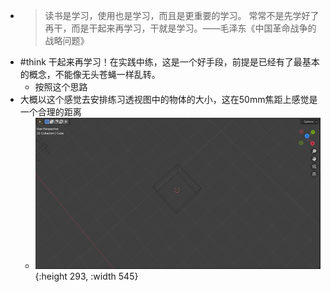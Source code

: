 - > 读书是学习，使用也是学习，而且是更重要的学习。 常常不是先学好了再干，而是干起来再学习，干就是学习。——毛泽东《中国革命战争的战略问题》
- #think 干起来再学习！在实践中练，这是一个好手段，前提是已经有了最基本的概念，不能像无头苍蝇一样乱转。
	- 按照这个思路
- 大概以这个感觉去安排练习透视图中的物体的大小，这在50mm焦距上感觉是一个合理的距离
	- ![image.png](../assets/image_1732614659557_0.png){:height 293, :width 545}